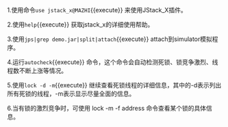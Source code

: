 
1.使用命令`use jstack_x@MAZHI`{{execute}} 来使用JStack_X插件。

2.使用`help`{{execute}} 获取jstack_x的详细使用帮助。  

3.使用`jps|grep demo.jar|split|attach`{{execute}} attach到simulator模拟程序。

4.运行`autocheck`{{execute}} 命令，这个命令会自动检测死锁、锁竞争激烈、线程数不断上涨等情况。

5.使用`lock -d -m`{{execute}} 继续查看死锁线程的详细信息，其中的-d表示列出所有死锁的线程，-m表示显示尽量全面的信息。

6.当有锁的激烈竞争时，可使用 lock -m -f address 命令查看某个锁的具体信息。


